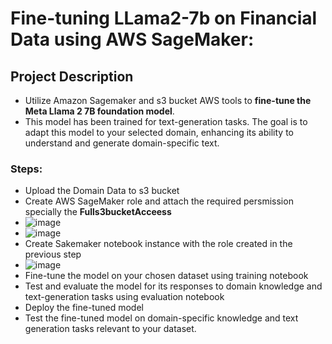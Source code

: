# Fine-tuning LLama2-7b on Financial Data using AWS SageMaker:

## Project Description
- Utilize Amazon Sagemaker and s3 bucket AWS tools to **fine-tune the Meta Llama 2 7B foundation model**.
- This model has been trained for text-generation tasks. The goal is to adapt this model to your selected domain, enhancing its ability to understand and generate domain-specific text.
### Steps:
* Upload the Domain Data to s3 bucket
* Create AWS SageMaker role and attach the required persmission specially the **Fulls3bucketAcceess**
* ![image](https://github.com/sidahmed-faisal/Finetune-Llama2-7B-on-Financial-data-with-Sagemaker/assets/83870963/a287366a-1ba0-4de1-95be-394acc639989)
* ![image](https://github.com/sidahmed-faisal/Finetune-Llama2-7B-on-Financial-data-with-Sagemaker/assets/83870963/c0d8fb3f-8081-40b8-bd8d-bdbe1271a306)
* Create Sakemaker notebook instance with the role created in the previous step
* ![image](https://github.com/sidahmed-faisal/Finetune-Llama2-7B-on-Financial-data-with-Sagemaker/assets/83870963/f251122a-956a-41ca-b933-e280a97c61ab)
* Fine-tune the model on your chosen dataset using training notebook
* Test and evaluate the model for its responses to domain knowledge and text-generation tasks using evaluation notebook
* Deploy the fine-tuned model
* Test the fine-tuned model on domain-specific knowledge and text generation tasks relevant to your dataset.




